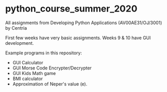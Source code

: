 # python_course_summer_2020
All assignments from Developing Python Applications (AV00AE31/OJ/3001) by Centria

First few weeks have very basic assignments. 
Weeks 9 & 10 have GUI development. 

Example programs in this repository:
  - GUI Calculator
  - GUI Morse Code Encrypter/Decrypter
  - GUI Kids Math game
  - BMI calculator
  - Approximation of Neper's value (e).
